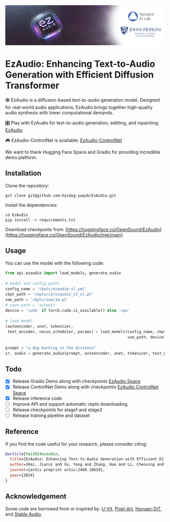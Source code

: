 <img src="arts/ezaudio.png">

# EzAudio: Enhancing Text-to-Audio Generation with Efficient Diffusion Transformer

🟣 EzAudio is a diffusion-based text-to-audio generation model. Designed for real-world audio applications, EzAudio brings together high-quality audio synthesis with lower computational demands.

🎛 Play with EzAudio for text-to-audio generation, editting, and inpainting: [EzAudio](https://huggingface.co/spaces/OpenSound/EzAudio)

🎮 EzAudio-ControlNet is available: [EzAudio-ControlNet](https://huggingface.co/spaces/OpenSound/EzAudio-ControlNet)

We want to thank Hugging Face Space and Gradio for providing incredible demo platform.

## Installation

Clone the repository:
```
git clone git@github.com:haidog-yaqub/EzAudio.git
```
Install the dependencies:
```
cd EzAudio
pip install -r requirements.txt
```
Download checkponts from: [https://huggingface.co/OpenSound/EzAudio](https://huggingface.co/OpenSound/EzAudio/tree/main)

## Usage

You can use the model with the following code:

```python
from api.ezaudio import load_models, generate_audio

# model and config paths
config_name = 'ckpts/ezaudio-xl.yml'
ckpt_path = 'ckpts/s3/ezaudio_s3_xl.pt'
vae_path = 'ckpts/vae/1m.pt'
# save_path = 'output/'
device = 'cuda' if torch.cuda.is_available() else 'cpu'

# load model
(autoencoder, unet, tokenizer,
 text_encoder, noise_scheduler, params) = load_models(config_name, ckpt_path,
                                                      vae_path, device)

prompt = "a dog barking in the distance"
sr, audio = generate_audio(prompt, autoencoder, unet, tokenizer, text_encoder, noise_scheduler, params, device)

```

## Todo
- [x] Release Gradio Demo along with checkpoints [EzAudio Space](https://huggingface.co/spaces/OpenSound/EzAudio)
- [x] Release ControlNet Demo along with checkpoints [EzAudio ControlNet Space](https://huggingface.co/spaces/OpenSound/EzAudio-ControlNet)
- [x] Release inference code
- [ ] Improve API and support automatic ckpts downloading.
- [ ] Release checkpoints for stage1 and stage2
- [ ] Release training pipeline and dataset

## Reference

If you find the code useful for your research, please consider citing:

```bibtex
@article{hai2024ezaudio,
  title={EzAudio: Enhancing Text-to-Audio Generation with Efficient Diffusion Transformer},
  author={Hai, Jiarui and Xu, Yong and Zhang, Hao and Li, Chenxing and Wang, Helin and Elhilali, Mounya and Yu, Dong},
  journal={arXiv preprint arXiv:2409.10819},
  year={2024}
}
```

## Acknowledgement
Some code are borrowed from or inspired by: [U-Vit](https://github.com/baofff/U-ViT), [Pixel-Art](https://github.com/PixArt-alpha/PixArt-alpha), [Huyuan-DiT](https://github.com/Tencent/HunyuanDiT), and [Stable Audio](https://github.com/Stability-AI/stable-audio-tools).
